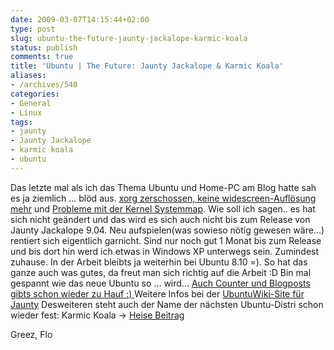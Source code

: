 ```yaml
---
date: 2009-03-07T14:15:44+02:00
type: post
slug: ubuntu-the-future-jaunty-jackalope-karmic-koala
status: publish
comments: true
title: 'Ubuntu | The Future: Jaunty Jackalope & Karmic Koala'
aliases:
- /archives/540
categories:
- General
- Linux
tags:
- jaunty
- Jaunty Jackalope
- karmic koala
- ubuntu
---
```


Das letzte mal als ich das Thema Ubuntu und Home-PC am Blog hatte sah es ja ziemlich ... blöd aus. [xorg zerschossen, keine widescreen-Auflösung mehr](/?p=484) und [Probleme mit der Kernel Systemmap](/?p=481). Wie soll ich sagen.. es hat sich nicht geändert und das wird es sich auch nicht bis zum Release von Jaunty Jackalope 9.04. Neu aufspielen(was sowieso nötig gewesen wäre...) rentiert sich eigentlich garnicht. Sind nur noch gut 1 Monat bis zum Release und bis dort hin werd ich etwas in Windows XP unterwegs sein. Zumindest zuhause. In der Arbeit bleibts ja weiterhin bei Ubuntu 8.10 =). So hat das ganze auch was gutes, da freut man sich richtig auf die Arbeit :D Bin mal gespannt wie das neue Ubuntu so ... wird... [Auch Counter und Blogposts gibts schon wieder zu Hauf :) ](http://vogti.wordpress.com/2009/02/17/ubuntu-904-jaunty-jackalope-es-kommt/) Weitere Infos bei der [UbuntuWiki-Site für Jaunty]( https://wiki.ubuntu.com/JauntyJackalope/TechnicalOverview)
Desweiteren steht auch der Name der nächsten Ubuntu-Distri schon wieder fest: Karmic Koala -> [Heise Beitrag](http://www.heise.de/newsticker/Ausblick-auf-Ubuntu-9-10-Koala-mit-Karma--/meldung/133307)

Greez, Flo
